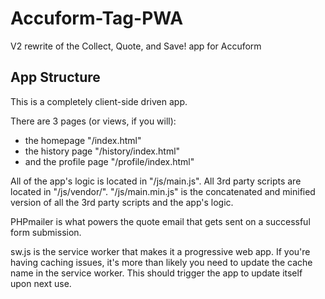 # Accuform-Tag-PWA
V2 rewrite of the Collect, Quote, and Save! app for Accuform

## App Structure
This is a completely client-side driven app.

There are 3 pages (or views, if you will):
- the homepage "/index.html"
- the history page "/history/index.html"
- and the profile page "/profile/index.html"

All of the app's logic is located in "/js/main.js". All 3rd party scripts are located in "/js/vendor/". "/js/main.min.js" is the concatenated and minified version of all the 3rd party scripts and the app's logic.

PHPmailer is what powers the quote email that gets sent on a successful form submission.

sw.js is the service worker that makes it a progressive web app. If you're having caching issues, it's more than likely you need to update the cache name in the service worker. This should trigger the app to update itself upon next use.
